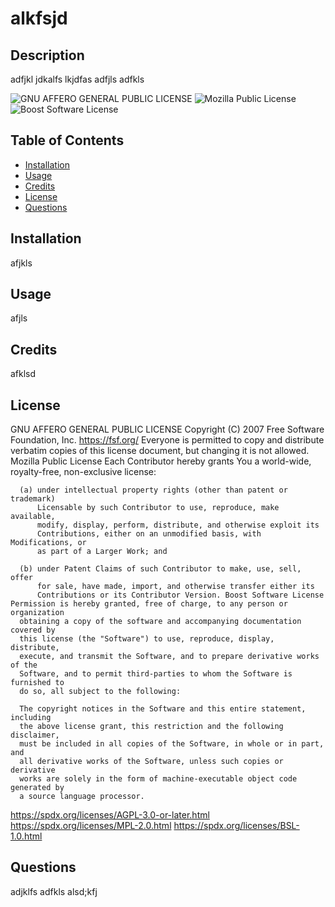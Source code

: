 # alkfsjd

## Description
adfjkl jdkalfs lkjdfas adfjls adfkls

![GNU AFFERO GENERAL PUBLIC LICENSE](https://img.shields.io/badge/license-GNU%20AGPLv3-green) ![Mozilla Public License](https://img.shields.io/badge/license-MPL--2.0-green) ![Boost Software License](https://img.shields.io/badge/license-BSL--1.0-green) 

## Table of Contents

- [Installation](#installation)
- [Usage](#usage)
- [Credits](#credits)
- [License](#license)
- [Questions](#questions)

## Installation
afjkls

## Usage
afjls

## Credits
afklsd

## License
GNU AFFERO GENERAL PUBLIC LICENSE Copyright (C) 2007 Free Software Foundation, Inc. <https://fsf.org/>
      Everyone is permitted to copy and distribute verbatim copies
      of this license document, but changing it is not allowed. Mozilla Public License Each Contributor hereby grants You a world-wide, royalty-free,
      non-exclusive license:
      
      (a) under intellectual property rights (other than patent or trademark)
          Licensable by such Contributor to use, reproduce, make available,
          modify, display, perform, distribute, and otherwise exploit its
          Contributions, either on an unmodified basis, with Modifications, or
          as part of a Larger Work; and
      
      (b) under Patent Claims of such Contributor to make, use, sell, offer
          for sale, have made, import, and otherwise transfer either its
          Contributions or its Contributor Version. Boost Software License Permission is hereby granted, free of charge, to any person or organization
      obtaining a copy of the software and accompanying documentation covered by
      this license (the "Software") to use, reproduce, display, distribute,
      execute, and transmit the Software, and to prepare derivative works of the
      Software, and to permit third-parties to whom the Software is furnished to
      do so, all subject to the following:
      
      The copyright notices in the Software and this entire statement, including
      the above license grant, this restriction and the following disclaimer,
      must be included in all copies of the Software, in whole or in part, and
      all derivative works of the Software, unless such copies or derivative
      works are solely in the form of machine-executable object code generated by
      a source language processor. 
https://spdx.org/licenses/AGPL-3.0-or-later.html https://spdx.org/licenses/MPL-2.0.html https://spdx.org/licenses/BSL-1.0.html 

## Questions
adjklfs
adfkls
alsd;kfj
